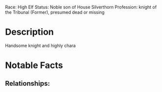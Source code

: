 Race: High Elf
Status: Noble son of House Silverthorn
Profession: knight of the Tribunal (Former), presumed dead or missing
# Description
Handsome knight and highly chara

# Notable Facts


## Relationships:

